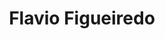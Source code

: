 ---
# Display name
title: Flavio Figueiredo

# Full Name (for SEO)
first_name: Flavio
last_name: Figueiredo

# Is this the primary user of the site?
superuser: false

# Role/position
# role: Professor of Artificial Intelligence

# Organizations/Affiliations
organizations:
  - name: UFMG
    url: ''

# Short bio (displayed in user profile at end of posts)
#bio: My research interests focus on machine learning and statistical models for human/user/social-centric datasets.

#interests:
#  - Empirical Software Engineering, Software Reuse, Software Quality and Measurement.

# Social/Academic Networking
# For available icons, see: https://docs.hugoblox.com/getting-started/page-builder/#icons
#   For an email link, use "fas" icon pack, "envelope" icon, and a link in the
#   form "mailto:your-email@example.com" or "#contact" for contact widget.
social:
  - icon: envelope
    icon_pack: fas
    link: 'mailto:test@example.org'
  - icon: twitter
    icon_pack: fab
    link: https://twitter.com/GeorgeCushen
  - icon: google-scholar
    icon_pack: ai
    link: https://scholar.google.com.br/citations?user=4QhxTFYAAAAJ
  - icon: github
    icon_pack: fab
    link: https://github.com/flaviovdf
# Link to a PDF of your resume/CV from the About widget.
# To enable, copy your resume/CV to `static/files/cv.pdf` and uncomment the lines below.
# - icon: cv
#   icon_pack: ai
#   link: files/cv.pdf

# Enter email to display Gravatar (if Gravatar enabled in Config)
email: ''

# Highlight the author in author lists? (true/false)
highlight_name: false

# Organizational groups that you belong to (for People widget)
#   Set this to `[]` or comment out if you are not using People widget.
user_groups:
  - Professors
---